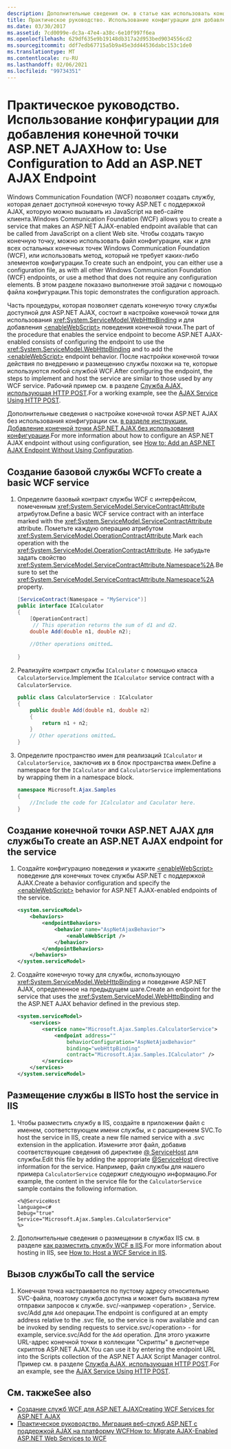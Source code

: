 ```yaml
---
description: Дополнительные сведения см. в статье как использовать конфигурацию для добавления конечной точки ASP.NET AJAX.
title: Практическое руководство. Использование конфигурации для добавления конечной точки ASP.NET AJAX
ms.date: 03/30/2017
ms.assetid: 7cd0099e-dc3a-47e4-a38c-6e10f997f6ea
ms.openlocfilehash: 629df635e9b19148db317a2d953bed9034556cd2
ms.sourcegitcommit: ddf7edb67715a5b9a45e3dd44536dabc153c1de0
ms.translationtype: MT
ms.contentlocale: ru-RU
ms.lasthandoff: 02/06/2021
ms.locfileid: "99734351"
---
```

# <a name="how-to-use-configuration-to-add-an-aspnet-ajax-endpoint"></a><span data-ttu-id="b71c0-103">Практическое руководство. Использование конфигурации для добавления конечной точки ASP.NET AJAX</span><span class="sxs-lookup"><span data-stu-id="b71c0-103">How to: Use Configuration to Add an ASP.NET AJAX Endpoint</span></span>

<span data-ttu-id="b71c0-104">Windows Communication Foundation (WCF) позволяет создать службу, которая делает доступной конечную точку ASP.NET с поддержкой AJAX, которую можно вызывать из JavaScript на веб-сайте клиента.</span><span class="sxs-lookup"><span data-stu-id="b71c0-104">Windows Communication Foundation (WCF) allows you to create a service that makes an ASP.NET AJAX-enabled endpoint available that can be called from JavaScript on a client Web site.</span></span> <span data-ttu-id="b71c0-105">Чтобы создать такую конечную точку, можно использовать файл конфигурации, как и для всех остальных конечных точек Windows Communication Foundation (WCF), или использовать метод, который не требует каких-либо элементов конфигурации.</span><span class="sxs-lookup"><span data-stu-id="b71c0-105">To create such an endpoint, you can either use a configuration file, as with all other Windows Communication Foundation (WCF) endpoints, or use a method that does not require any configuration elements.</span></span> <span data-ttu-id="b71c0-106">В этом разделе показано выполнение этой задачи с помощью файла конфигурации.</span><span class="sxs-lookup"><span data-stu-id="b71c0-106">This topic demonstrates the configuration approach.</span></span>  
  
 <span data-ttu-id="b71c0-107">Часть процедуры, которая позволяет сделать конечную точку службы доступной для ASP.NET AJAX, состоит в настройке конечной точки для использования <xref:System.ServiceModel.WebHttpBinding> и для добавления [\<enableWebScript>](../../configure-apps/file-schema/wcf/enablewebscript.md) поведения конечной точки.</span><span class="sxs-lookup"><span data-stu-id="b71c0-107">The part of the procedure that enables the service endpoint to become ASP.NET AJAX-enabled consists of configuring the endpoint to use the <xref:System.ServiceModel.WebHttpBinding> and to add the [\<enableWebScript>](../../configure-apps/file-schema/wcf/enablewebscript.md) endpoint behavior.</span></span> <span data-ttu-id="b71c0-108">После настройки конечной точки действия по внедрению и размещению службы похожи на те, которые используются любой службой WCF.</span><span class="sxs-lookup"><span data-stu-id="b71c0-108">After configuring the endpoint, the steps to implement and host the service are similar to those used by any WCF service.</span></span> <span data-ttu-id="b71c0-109">Рабочий пример см. в разделе [Служба AJAX, использующая HTTP POST](../samples/ajax-service-using-http-post.md).</span><span class="sxs-lookup"><span data-stu-id="b71c0-109">For a working example, see the [AJAX Service Using HTTP POST](../samples/ajax-service-using-http-post.md).</span></span>  
  
 <span data-ttu-id="b71c0-110">Дополнительные сведения о настройке конечной точки ASP.NET AJAX без использования конфигурации см. [в разделе инструкции. Добавление конечной точки ASP.NET AJAX без использования конфигурации](how-to-add-an-aspnet-ajax-endpoint-without-using-configuration.md).</span><span class="sxs-lookup"><span data-stu-id="b71c0-110">For more information about how to configure an ASP.NET AJAX endpoint without using configuration, see [How to: Add an ASP.NET AJAX Endpoint Without Using Configuration](how-to-add-an-aspnet-ajax-endpoint-without-using-configuration.md).</span></span>  
  
## <a name="to-create-a-basic-wcf-service"></a><span data-ttu-id="b71c0-111">Создание базовой службы WCF</span><span class="sxs-lookup"><span data-stu-id="b71c0-111">To create a basic WCF service</span></span>  
  
1. <span data-ttu-id="b71c0-112">Определите базовый контракт службы WCF с интерфейсом, помеченным <xref:System.ServiceModel.ServiceContractAttribute> атрибутом.</span><span class="sxs-lookup"><span data-stu-id="b71c0-112">Define a basic WCF service contract with an interface marked with the <xref:System.ServiceModel.ServiceContractAttribute> attribute.</span></span> <span data-ttu-id="b71c0-113">Пометьте каждую операцию атрибутом <xref:System.ServiceModel.OperationContractAttribute>.</span><span class="sxs-lookup"><span data-stu-id="b71c0-113">Mark each operation with the <xref:System.ServiceModel.OperationContractAttribute>.</span></span> <span data-ttu-id="b71c0-114">Не забудьте задать свойство <xref:System.ServiceModel.ServiceContractAttribute.Namespace%2A>.</span><span class="sxs-lookup"><span data-stu-id="b71c0-114">Be sure to set the <xref:System.ServiceModel.ServiceContractAttribute.Namespace%2A> property.</span></span>  
  
    ```csharp
    [ServiceContract(Namespace = "MyService")]  
    public interface ICalculator  
    {  
        [OperationContract]  
         // This operation returns the sum of d1 and d2.  
        double Add(double n1, double n2);  
  
        //Other operations omitted…  
  
    }  
    ```  
  
2. <span data-ttu-id="b71c0-115">Реализуйте контракт службы `ICalculator` с помощью класса `CalculatorService`.</span><span class="sxs-lookup"><span data-stu-id="b71c0-115">Implement the `ICalculator` service contract with a `CalculatorService`.</span></span>  
  
    ```csharp
    public class CalculatorService : ICalculator  
    {  
        public double Add(double n1, double n2)  
        {  
            return n1 + n2;  
        }
        // Other operations omitted…
    }
    ```  
  
3. <span data-ttu-id="b71c0-116">Определите пространство имен для реализаций `ICalculator` и `CalculatorService`, заключив их в блок пространства имен.</span><span class="sxs-lookup"><span data-stu-id="b71c0-116">Define a namespace for the `ICalculator` and `CalculatorService` implementations by wrapping them in a namespace block.</span></span>  
  
    ```csharp
    namespace Microsoft.Ajax.Samples
    {  
        //Include the code for ICalculator and Caculator here.  
    }  
    ```  
  
## <a name="to-create-an-aspnet-ajax-endpoint-for-the-service"></a><span data-ttu-id="b71c0-117">Создание конечной точки ASP.NET AJAX для службы</span><span class="sxs-lookup"><span data-stu-id="b71c0-117">To create an ASP.NET AJAX endpoint for the service</span></span>  
  
1. <span data-ttu-id="b71c0-118">Создайте конфигурацию поведения и укажите [\<enableWebScript>](../../configure-apps/file-schema/wcf/enablewebscript.md) поведение для конечных точек службы ASP.NET с поддержкой AJAX.</span><span class="sxs-lookup"><span data-stu-id="b71c0-118">Create a behavior configuration and specify the [\<enableWebScript>](../../configure-apps/file-schema/wcf/enablewebscript.md) behavior for ASP.NET AJAX-enabled endpoints of the service.</span></span>  
  
    ```xml  
    <system.serviceModel>  
        <behaviors>  
            <endpointBehaviors>  
                <behavior name="AspNetAjaxBehavior">  
                    <enableWebScript />  
                </behavior>  
            </endpointBehaviors>  
        </behaviors>  
    </system.serviceModel>  
    ```  
  
2. <span data-ttu-id="b71c0-119">Создайте конечную точку для службы, использующую <xref:System.ServiceModel.WebHttpBinding> и поведение ASP.NET AJAX, определенное на предыдущем шаге.</span><span class="sxs-lookup"><span data-stu-id="b71c0-119">Create an endpoint for the service that uses the <xref:System.ServiceModel.WebHttpBinding> and the ASP.NET AJAX behavior defined in the previous step.</span></span>  
  
    ```xml  
    <system.serviceModel>  
        <services>  
            <service name="Microsoft.Ajax.Samples.CalculatorService">  
                <endpoint address=""  
                    behaviorConfiguration="AspNetAjaxBehavior"
                    binding="webHttpBinding"  
                    contract="Microsoft.Ajax.Samples.ICalculator" />  
            </service>  
        </services>  
    </system.serviceModel>
    ```  
  
## <a name="to-host-the-service-in-iis"></a><span data-ttu-id="b71c0-120">Размещение службы в IIS</span><span class="sxs-lookup"><span data-stu-id="b71c0-120">To host the service in IIS</span></span>  
  
1. <span data-ttu-id="b71c0-121">Чтобы разместить службу в IIS, создайте в приложении файл с именем, соответствующем имени службы, и с расширением SVC.</span><span class="sxs-lookup"><span data-stu-id="b71c0-121">To host the service in IIS, create a new file named service with a .svc extension in the application.</span></span> <span data-ttu-id="b71c0-122">Измените этот файл, добавив соответствующие сведения об директиве [ \@ ServiceHost](../../configure-apps/file-schema/wcf-directive/servicehost.md) для службы.</span><span class="sxs-lookup"><span data-stu-id="b71c0-122">Edit this file by adding the appropriate [\@ServiceHost](../../configure-apps/file-schema/wcf-directive/servicehost.md) directive information for the service.</span></span> <span data-ttu-id="b71c0-123">Например, файл службы для нашего примера `CalculatorService` содержит следующую информацию.</span><span class="sxs-lookup"><span data-stu-id="b71c0-123">For example, the content in the service file for the `CalculatorService` sample contains the following information.</span></span>  
  
    ```aspx-csharp
    <%@ServiceHost
    language=c#
    Debug="true"
    Service="Microsoft.Ajax.Samples.CalculatorService"  
    %>  
    ```  
  
2. <span data-ttu-id="b71c0-124">Дополнительные сведения о размещении в службах IIS см. в разделе [как разместить службу WCF в IIS](how-to-host-a-wcf-service-in-iis.md).</span><span class="sxs-lookup"><span data-stu-id="b71c0-124">For more information about hosting in IIS, see [How to: Host a WCF Service in IIS](how-to-host-a-wcf-service-in-iis.md).</span></span>  
  
## <a name="to-call-the-service"></a><span data-ttu-id="b71c0-125">Вызов службы</span><span class="sxs-lookup"><span data-stu-id="b71c0-125">To call the service</span></span>  
  
1. <span data-ttu-id="b71c0-126">Конечная точка настраивается по пустому адресу относительно SVC-файла, поэтому служба доступна и может быть вызвана путем отправки запросов к службе. svc/-например \<operation> , Service. svc/Add для `Add` операции.</span><span class="sxs-lookup"><span data-stu-id="b71c0-126">The endpoint is configured at an empty address relative to the .svc file, so the service is now available and can be invoked by sending requests to service.svc/\<operation> - for example, service.svc/Add for the `Add` operation.</span></span> <span data-ttu-id="b71c0-127">Для этого укажите URL-адрес конечной точки в коллекции "Скрипты" в диспетчере скриптов ASP.NET AJAX.</span><span class="sxs-lookup"><span data-stu-id="b71c0-127">You can use it by entering the endpoint URL into the Scripts collection of the ASP.NET AJAX Script Manager control.</span></span> <span data-ttu-id="b71c0-128">Пример см. в разделе [Служба AJAX, использующая HTTP POST](../samples/ajax-service-using-http-post.md).</span><span class="sxs-lookup"><span data-stu-id="b71c0-128">For an example, see the [AJAX Service Using HTTP POST](../samples/ajax-service-using-http-post.md).</span></span>  
  
## <a name="see-also"></a><span data-ttu-id="b71c0-129">См. также</span><span class="sxs-lookup"><span data-stu-id="b71c0-129">See also</span></span>

- [<span data-ttu-id="b71c0-130">Создание служб WCF для ASP.NET AJAX</span><span class="sxs-lookup"><span data-stu-id="b71c0-130">Creating WCF Services for ASP.NET AJAX</span></span>](creating-wcf-services-for-aspnet-ajax.md)
- [<span data-ttu-id="b71c0-131">Практическое руководство. Миграция веб-служб ASP.NET с поддержкой AJAX на платформу WCF</span><span class="sxs-lookup"><span data-stu-id="b71c0-131">How to: Migrate AJAX-Enabled ASP.NET Web Services to WCF</span></span>](how-to-migrate-ajax-enabled-aspnet-web-services-to-wcf.md)
